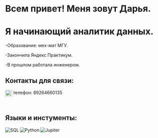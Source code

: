 # Всем привет! Меня зовут Дарья. 

# Я начинающий аналитик данных. 
-Образование: мех-мат МГУ. 

-Закончила Яндекс Практикум.

-В прошлом работала инженером.

## Контакты для связи:
[<img align="left" alt="opa_oz | Telegram" width="22px" src="https://cdn.jsdelivr.net/npm/simple-icons@v3/icons/telegram.svg" />](https://t.me/stierlitss)

телефон: 89264660135

<br />

## Языки и инстументы:
<img align="left" alt="SQL" src="https://img.shields.io/badge/Microsoft_SQL_Server-CC2927?style=for-the-badge&logo=microsoft-sql-server&logoColor=white" />
<img align="left" alt="Python" src="https://img.shields.io/badge/Python-FFD43B?style=for-the-badge&logo=python&logoColor=blue">
<img align="left" alt="Jupiter" src="https://img.shields.io/badge/Jupyter-F37626.svg?&style=for-the-badge&logo=Jupyter&logoColor=white" />

